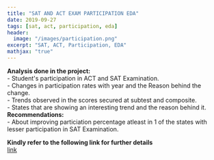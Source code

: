 ```yaml
---
title: "SAT AND ACT EXAM PARTICIPATION EDA"
date: 2019-09-27
tags: [sat, act, participation, eda]
header:
  image: "/images/participation.png"
excerpt: "SAT, ACT, Participation, EDA"
mathjax: "true"
---
```


**Analysis done in the project:** </br>
     - Student's participation in ACT and SAT Examination.</br> 
     - Changes in participation rates with year and the Reason behind the change.</br>
     - Trends observed in the scores secured at subtest and composite.</br>
     - States that are showing an interesting trend and the reason behind it.</br>
**Recommendations:**  
     - About improving particiation percentage atleast in 1 of the states with lesser participation in SAT Examination.</br>

**Kindly refer to the following link for further details**</br>
[link](https://github.com/AbiramiKannappan/SAT_AND_ACT_EXAM_PARTICIPATION_AND_RELATED_ANALYSIS)

